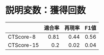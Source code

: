 # 説明変数：獲得回数
| | 適合率 | 再現率 | F1値 |
| :-- | --: | --: | --: |
| CTScore-8 | 0.81 | 0.44 | 0.56 |
| CTScore-15 | 0.2 | 0.02 | 0.04 |

